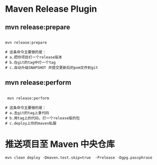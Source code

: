 # Maven Release Plugin

## mvn release:prepare
```shell

mvn release:prepare

# 这条命令主要做的是：
# a.把你项目打一个release版本
# b.在git的tag中打一个tag
# c.自动升级SNAPSHOT 并提交更新后的pom文件到git

```

## mvn release:perform
```shell
 
 mvn release:perform
 
# 这条命令主要做的是：
# a.去git的tag上拿代码
# b.用tag上的代码，打一个release版的包
# c.deploy上你的maven私服
```

# 推送项目至 Maven 中央仓库

```shell
mvn clean deploy -Dmaven.test.skip=true  -Prelease -Dgpg.passphrase
```
